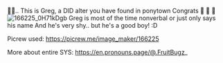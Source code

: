 🧟‍♂️.. This is Greg, a DID alter you have found in ponytown
Congrats 🎉 🎉 🎉 
![166225_0H71kDgb](https://github.com/user-attachments/assets/23335902-d3f8-4640-a11b-7d5ef0188469)
Greg is most of the time nonverbal or just only says his name
And he's very shy.. but he's a good boy! :D

Picrew used: https://picrew.me/image_maker/166225

More about entire SYS: https://en.pronouns.page/@.FruitBugz_
